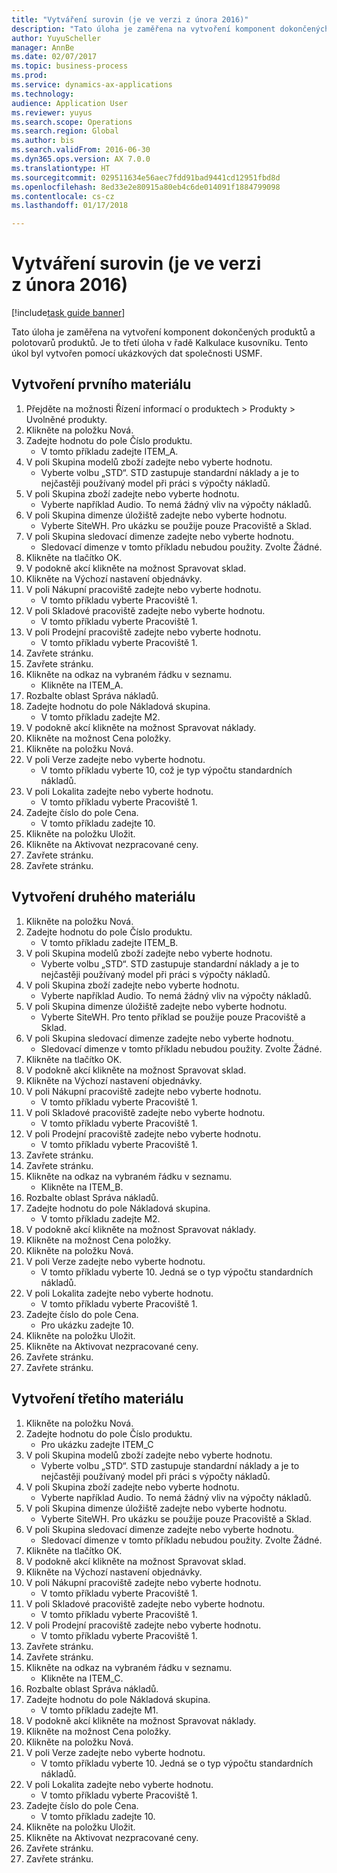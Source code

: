 ```yaml
--- 
title: "Vytváření surovin (je ve verzi z února 2016)"
description: "Tato úloha je zaměřena na vytvoření komponent dokončených produktů a polotovarů produktů."
author: YuyuScheller
manager: AnnBe
ms.date: 02/07/2017
ms.topic: business-process
ms.prod: 
ms.service: dynamics-ax-applications
ms.technology: 
audience: Application User
ms.reviewer: yuyus
ms.search.scope: Operations
ms.search.region: Global
ms.author: bis
ms.search.validFrom: 2016-06-30
ms.dyn365.ops.version: AX 7.0.0
ms.translationtype: HT
ms.sourcegitcommit: 029511634e56aec7fdd91bad9441cd12951fbd8d
ms.openlocfilehash: 8ed33e2e80915a80eb4c6de014091f1884799098
ms.contentlocale: cs-cz
ms.lasthandoff: 01/17/2018

---
```

# <a name="create-raw-materials-february-2016-only"></a>Vytváření surovin (je ve verzi z února 2016)

[!include[task guide banner](../../includes/task-guide-banner.md)]

Tato úloha je zaměřena na vytvoření komponent dokončených produktů a polotovarů produktů. Je to třetí úloha v řadě Kalkulace kusovníku. Tento úkol byl vytvořen pomocí ukázkových dat společnosti USMF.


## <a name="create-the-first-material"></a>Vytvoření prvního materiálu
1. Přejděte na možnosti Řízení informací o produktech > Produkty > Uvolněné produkty.
2. Klikněte na položku Nová.
3. Zadejte hodnotu do pole Číslo produktu.
    * V tomto příkladu zadejte ITEM_A.  
4. V poli Skupina modelů zboží zadejte nebo vyberte hodnotu.
    * Vyberte volbu „STD“. STD zastupuje standardní náklady a je to nejčastěji používaný model při práci s výpočty nákladů.  
5. V poli Skupina zboží zadejte nebo vyberte hodnotu.
    * Vyberte například Audio. To nemá žádný vliv na výpočty nákladů.  
6. V poli Skupina dimenze úložiště zadejte nebo vyberte hodnotu.
    * Vyberte SiteWH. Pro ukázku se použije pouze Pracoviště a Sklad.  
7. V poli Skupina sledovací dimenze zadejte nebo vyberte hodnotu.
    * Sledovací dimenze v tomto příkladu nebudou použity. Zvolte Žádné.  
8. Klikněte na tlačítko OK.
9. V podokně akcí klikněte na možnost Spravovat sklad.
10. Klikněte na Výchozí nastavení objednávky.
11. V poli Nákupní pracoviště zadejte nebo vyberte hodnotu.
    * V tomto příkladu vyberte Pracoviště 1.  
12. V poli Skladové pracoviště zadejte nebo vyberte hodnotu.
    * V tomto příkladu vyberte Pracoviště 1.  
13. V poli Prodejní pracoviště zadejte nebo vyberte hodnotu.
    * V tomto příkladu vyberte Pracoviště 1.  
14. Zavřete stránku.
15. Zavřete stránku.
16. Klikněte na odkaz na vybraném řádku v seznamu.
    * Klikněte na ITEM_A.  
17. Rozbalte oblast Správa nákladů.
18. Zadejte hodnotu do pole Nákladová skupina.
    * V tomto příkladu zadejte M2.  
19. V podokně akcí klikněte na možnost Spravovat náklady.
20. Klikněte na možnost Cena položky.
21. Klikněte na položku Nová.
22. V poli Verze zadejte nebo vyberte hodnotu.
    * V tomto příkladu vyberte 10, což je typ výpočtu standardních nákladů.  
23. V poli Lokalita zadejte nebo vyberte hodnotu.
    * V tomto příkladu vyberte Pracoviště 1.  
24. Zadejte číslo do pole Cena.
    * V tomto příkladu zadejte 10.  
25. Klikněte na položku Uložit.
26. Klikněte na Aktivovat nezpracované ceny.
27. Zavřete stránku.
28. Zavřete stránku.

## <a name="create-the-second-material"></a>Vytvoření druhého materiálu
1. Klikněte na položku Nová.
2. Zadejte hodnotu do pole Číslo produktu.
    * V tomto příkladu zadejte ITEM_B.  
3. V poli Skupina modelů zboží zadejte nebo vyberte hodnotu.
    * Vyberte volbu „STD“. STD zastupuje standardní náklady a je to nejčastěji používaný model při práci s výpočty nákladů.  
4. V poli Skupina zboží zadejte nebo vyberte hodnotu.
    * Vyberte například Audio. To nemá žádný vliv na výpočty nákladů.  
5. V poli Skupina dimenze úložiště zadejte nebo vyberte hodnotu.
    * Vyberte SiteWH. Pro tento příklad se použije pouze Pracoviště a Sklad.  
6. V poli Skupina sledovací dimenze zadejte nebo vyberte hodnotu.
    * Sledovací dimenze v tomto příkladu nebudou použity. Zvolte Žádné.  
7. Klikněte na tlačítko OK.
8. V podokně akcí klikněte na možnost Spravovat sklad.
9. Klikněte na Výchozí nastavení objednávky.
10. V poli Nákupní pracoviště zadejte nebo vyberte hodnotu.
    * V tomto příkladu vyberte Pracoviště 1.  
11. V poli Skladové pracoviště zadejte nebo vyberte hodnotu.
    * V tomto příkladu vyberte Pracoviště 1.  
12. V poli Prodejní pracoviště zadejte nebo vyberte hodnotu.
    * V tomto příkladu vyberte Pracoviště 1.  
13. Zavřete stránku.
14. Zavřete stránku.
15. Klikněte na odkaz na vybraném řádku v seznamu.
    * Klikněte na ITEM_B.  
16. Rozbalte oblast Správa nákladů.
17. Zadejte hodnotu do pole Nákladová skupina.
    * V tomto příkladu zadejte M2.  
18. V podokně akcí klikněte na možnost Spravovat náklady.
19. Klikněte na možnost Cena položky.
20. Klikněte na položku Nová.
21. V poli Verze zadejte nebo vyberte hodnotu.
    * V tomto příkladu vyberte 10. Jedná se o typ výpočtu standardních nákladů.  
22. V poli Lokalita zadejte nebo vyberte hodnotu.
    * V tomto příkladu vyberte Pracoviště 1.  
23. Zadejte číslo do pole Cena.
    * Pro ukázku zadejte 10.  
24. Klikněte na položku Uložit.
25. Klikněte na Aktivovat nezpracované ceny.
26. Zavřete stránku.
27. Zavřete stránku.

## <a name="create-the-third-material"></a>Vytvoření třetího materiálu
1. Klikněte na položku Nová.
2. Zadejte hodnotu do pole Číslo produktu.
    * Pro ukázku zadejte ITEM_C  
3. V poli Skupina modelů zboží zadejte nebo vyberte hodnotu.
    * Vyberte volbu „STD“. STD zastupuje standardní náklady a je to nejčastěji používaný model při práci s výpočty nákladů.  
4. V poli Skupina zboží zadejte nebo vyberte hodnotu.
    * Vyberte například Audio. To nemá žádný vliv na výpočty nákladů.  
5. V poli Skupina dimenze úložiště zadejte nebo vyberte hodnotu.
    * Vyberte SiteWH. Pro ukázku se použije pouze Pracoviště a Sklad.  
6. V poli Skupina sledovací dimenze zadejte nebo vyberte hodnotu.
    * Sledovací dimenze v tomto příkladu nebudou použity. Zvolte Žádné.  
7. Klikněte na tlačítko OK.
8. V podokně akcí klikněte na možnost Spravovat sklad.
9. Klikněte na Výchozí nastavení objednávky.
10. V poli Nákupní pracoviště zadejte nebo vyberte hodnotu.
    * V tomto příkladu vyberte Pracoviště 1.  
11. V poli Skladové pracoviště zadejte nebo vyberte hodnotu.
    * V tomto příkladu vyberte Pracoviště 1.  
12. V poli Prodejní pracoviště zadejte nebo vyberte hodnotu.
    * V tomto příkladu vyberte Pracoviště 1.  
13. Zavřete stránku.
14. Zavřete stránku.
15. Klikněte na odkaz na vybraném řádku v seznamu.
    * Klikněte na ITEM_C.  
16. Rozbalte oblast Správa nákladů.
17. Zadejte hodnotu do pole Nákladová skupina.
    * V tomto příkladu zadejte M1.  
18. V podokně akcí klikněte na možnost Spravovat náklady.
19. Klikněte na možnost Cena položky.
20. Klikněte na položku Nová.
21. V poli Verze zadejte nebo vyberte hodnotu.
    * V tomto příkladu vyberte 10. Jedná se o typ výpočtu standardních nákladů.  
22. V poli Lokalita zadejte nebo vyberte hodnotu.
    * V tomto příkladu vyberte Pracoviště 1.  
23. Zadejte číslo do pole Cena.
    * V tomto příkladu zadejte 10.  
24. Klikněte na položku Uložit.
25. Klikněte na Aktivovat nezpracované ceny.
26. Zavřete stránku.
27. Zavřete stránku.


